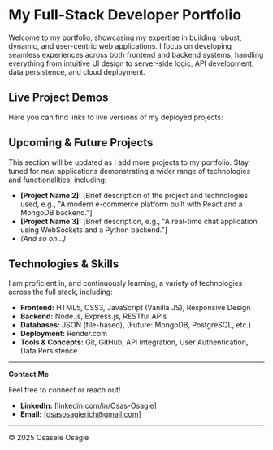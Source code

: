 # My Full-Stack Developer Portfolio

Welcome to my portfolio, showcasing my expertise in building robust, dynamic, and user-centric web applications. I focus on developing seamless experiences across both frontend and backend systems, handling everything from intuitive UI design to server-side logic, API development, data persistence, and cloud deployment.

## Live Project Demos

Here you can find links to live versions of my deployed projects:

## Upcoming & Future Projects

This section will be updated as I add more projects to my portfolio. Stay tuned for new applications demonstrating a wider range of technologies and functionalities, including:

* **[Project Name 2]:** [Brief description of the project and technologies used, e.g., "A modern e-commerce platform built with React and a MongoDB backend."]
* **[Project Name 3]:** [Brief description, e.g., "A real-time chat application using WebSockets and a Python backend."]
* *(And so on...)*

## Technologies & Skills

I am proficient in, and continuously learning, a variety of technologies across the full stack, including:

* **Frontend:** HTML5, CSS3, JavaScript (Vanilla JS), Responsive Design
* **Backend:** Node.js, Express.js, RESTful APIs
* **Databases:** JSON (file-based), (Future: MongoDB, PostgreSQL, etc.)
* **Deployment:** Render.com
* **Tools & Concepts:** Git, GitHub, API Integration, User Authentication, Data Persistence

---

**Contact Me**

Feel free to connect or reach out!

* **LinkedIn:** [linkedin.com/in/Osas-Osagie]
* **Email:** [osasosagierich@gmail.com]

---
© 2025 Osasele Osagie
